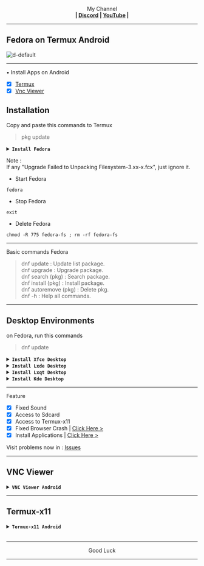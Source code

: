 
<p align="center">My Channel</br><b>
| <a href="https://discord.gg/GCehyym">Discord</a> | <a href="https://youtube.com/channel/UC3sLb7eZCu72iv3G1yUhUHQ">YouTube</a> |</b></p>

---
## Fedora on Termux Android
![d-default](https://github.com/wahasa/Fedora/assets/69626847/620acf3f-9ee7-414b-af5a-b933f68717f6)

---
• Install Apps on Android
- [x] [Termux](https://apkcombo.com/id/termux/com.termux)
- [x] [Vnc Viewer](https://play.google.com/store/apps/details?id=com.realvnc.viewer.android)

## Installation
Copy and paste this commands to Termux
> pkg update

<details><summary><b><code>Install Fedora</code></b></summary>

#### Fedora 40 (Container Image)
Rootfs : Arm64, Amd64
```
pkg install wget -y ; wget https://raw.githubusercontent.com/wahasa/Fedora/main/Install/Fedora40.sh ; chmod +x Fedora40.sh ; ./Fedora40.sh
```

#### Fedora 36 (Container Image)
Rootfs : Armhf, Arm64, Amd64
```
pkg install wget -y ; wget https://raw.githubusercontent.com/wahasa/Fedora/main/Install/Fedora36.sh ; chmod +x Fedora36.sh ; ./Fedora36.sh
```

#### List Fedora | [Click Here >](https://github.com/wahasa/Fedora/tree/main/Install)

---
</details>

Note :</br>
If any "Upgrade Failed to Unpacking Filesystem-3.xx-x.fcx", just ignore it.
</br>

* Start Fedora
```
fedora
```

* Stop Fedora
```
exit
```

* Delete Fedora
```
chmod -R 775 fedora-fs ; rm -rf fedora-fs
```

---
Basic commands Fedora
> dnf update : Update list package.</br>
> dnf upgrade : Upgrade package.</br>
> dnf search (pkg) : Search package.</br>
> dnf install (pkg) : Install package.</br>
> dnf autoremove (pkg) : Delete pkg.</br>
> dnf -h : Help all commands.

---
## Desktop Environments
on Fedora, run this commands
> dnf update

<details><summary><b><code>Install Xfce Desktop</code></b></summary>

![Screenshot_2024-03-13-16-58-38-267_com realvnc viewer android](https://github.com/wahasa/Fedora/assets/69626847/c023e776-889b-4570-8b14-024a70707321)
```
dnf install wget -y ; wget https://raw.githubusercontent.com/wahasa/Fedora/main/Desktop/de-xfce.sh ; chmod +x de-xfce.sh ; ./de-xfce.sh
```
</details>

<details><summary><b><code>Install Lxde Desktop</code></b></summary>

![Screenshot_2024-03-17-09-22-31-146_com realvnc viewer android](https://github.com/wahasa/Fedora/assets/69626847/d0cab67d-f069-4a79-8ef3-fd499ea6574f)
```
dnf install wget -y ; wget https://raw.githubusercontent.com/wahasa/Fedora/main/Desktop/de-lxde.sh ; chmod +x de-lxde.sh ; ./de-lxde.sh
```
</details>

<details><summary><b><code>Install Lxqt Desktop</code></b></summary>

![Screenshot_2024-03-12-16-49-08-489_com realvnc viewer android](https://github.com/wahasa/Fedora/assets/69626847/aab406f5-b039-4071-b8c0-0e7d4ecb52a2)
```
dnf install wget -y ; wget https://raw.githubusercontent.com/wahasa/Fedora/main/Desktop/de-lxqt.sh ; chmod +x de-lxqt.sh ; ./de-lxqt.sh
```
</details>

<details><summary><b><code>Install Kde Desktop</code></b></summary>

![kde](https://github.com/wahasa/Fedora/assets/69626847/f9cae4c0-669b-40f4-9200-40c64e0f2800)
</details>

---
Feature
- [x] Fixed Sound
- [x] Access to Sdcard
- [x] Access to Termux-x11
- [x] Fixed Browser Crash  | [Click Here >](https://github.com/wahasa/Fedora/tree/main/Note)
- [x] Install Applications | [Click Here >](https://github.com/wahasa/Fedora/tree/main/Apps)

Visit problems now in : [Issues](https://github.com/wahasa/Fedora/issues)

---
## VNC Viewer
<details></br>
<summary><b><code>VNC Viewer Android</code></b></summary>

* Start VNC Server

on Fedora, run this command to start
```
vnc-start
```

* Open Vnc Viewer

Add (+) VNC Client to connect, fill with :

Address
```
localhost:1
```

Name
```
Fedora Desktop
```

To disconnect VNC Client, click (X) on the right.

* Stop VNC Server

on Fedora, run this command to stop
```
vnc-stop
```
</details>

---
## Termux-x11
<details></br>
<summary><b><code>Termux-x11 Android</code></b></summary>

[> Click Here <](https://github.com/wahasa/Fedora/blob/main/Note/Termux-x11fix.md)
</details>
</br>

---
<p align="center">Good Luck</p>

---
